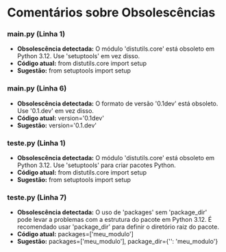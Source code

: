 # Comentários sobre Obsolescências

### main.py (Linha 1)
- **Obsolescência detectada:** O módulo 'distutils.core' está obsoleto em Python 3.12. Use 'setuptools' em vez disso.
- **Código atual:** from distutils.core import setup
- **Sugestão:** from setuptools import setup


### main.py (Linha 6)
- **Obsolescência detectada:** O formato de versão '0.1dev' está obsoleto. Use '0.1.dev' em vez disso.
- **Código atual:**         version='0.1dev'
- **Sugestão:**         version='0.1.dev'


### teste.py (Linha 1)
- **Obsolescência detectada:** O módulo 'distutils.core' está obsoleto em Python 3.12. Use 'setuptools' para criar pacotes Python.
- **Código atual:** from distutils.core import setup
- **Sugestão:** from setuptools import setup


### teste.py (Linha 7)
- **Obsolescência detectada:** O uso de 'packages' sem 'package_dir' pode levar a problemas com a estrutura do pacote em Python 3.12. É recomendado usar 'package_dir' para definir o diretório raiz do pacote.
- **Código atual:** packages=['meu_modulo']
- **Sugestão:** packages=['meu_modulo'],  package_dir={'': 'meu_modulo'}

